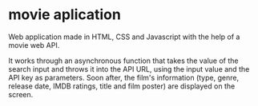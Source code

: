 # movie aplication

Web application made in HTML, CSS and Javascript with the help of a movie web API.

It works through an asynchronous function that takes the value of the search input and throws it into the API URL, using the input value and the API key as parameters. Soon after, the film's information (type, genre, release date, IMDB ratings, title and film poster) are displayed on the screen.
